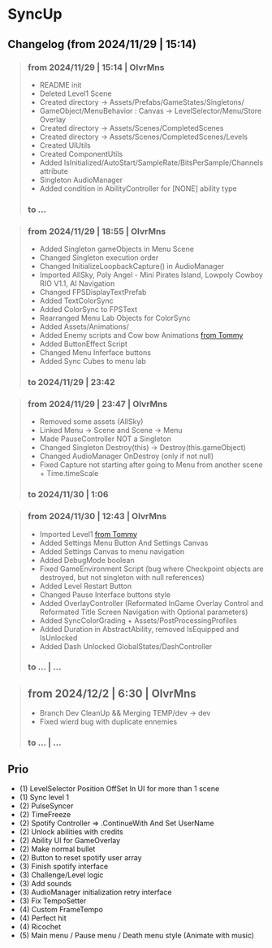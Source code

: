 # SyncUp

## Changelog (from 2024/11/29 | 15:14)

> ### from 2024/11/29 | 15:14 | OlvrMns
> - README init
> - Deleted Level1 Scene
> - Created directory -> Assets/Prefabs/GameStates/Singletons/
> - GameObject/MenuBehavior : Canvas -> LevelSelector/Menu/Store Overlay
> - Created directory -> Assets/Scenes/CompletedScenes
> - Created directory -> Assets/Scenes/CompletedScenes/Levels
> - Created UIUtils
> - Created ComponentUtils
> - Added IsInitialized/AutoStart/SampleRate/BitsPerSample/Channels attribute 
> - Singleton AudioManager 
> - Added condition in AbilityController for [NONE] ability type
> ### to ...

> ### from 2024/11/29 | 18:55 | OlvrMns
> - Added Singleton gameObjects in Menu Scene
> - Changed Singleton execution order 
> - Changed InitializeLoopbackCapture() in AudioManager
> - Imported AllSky, Poly Angel - Mini Pirates Island, Lowpoly Cowboy RIO V1.1, AI Navigation
> - Changed FPSDisplayTextPrefab
> - Added TextColorSync
> - Added ColorSync to FPSText
> - Rearranged Menu Lab Objects for ColorSync
> - Added Assets/Animations/
> - Added Enemy scripts and Cow bow Animations [from Tommy](https://github.com/TommySpag/SyncUp-Level1)
> - Added ButtonEffect Script 
> - Changed Menu Inferface buttons
> - Added Sync Cubes to menu lab
> ### to 2024/11/29 | 23:42

> ### from 2024/11/29 | 23:47 | OlvrMns
> - Removed some assets (AllSky)
> - Linked Menu -> Scene and Scene -> Menu
> - Made PauseController NOT a Singleton
> - Changed Singleton Destroy(this) -> Destroy(this.gameObject)
> - Changed AudioManager OnDestroy (only if not null)
> - Fixed Capture not starting after going to Menu from another scene + Time.timeScale
> ### to 2024/11/30 | 1:06 

> ### from 2024/11/30 | 12:43 | OlvrMns
> - Imported Level1 [from Tommy](https://github.com/TommySpag/SyncUp-Level1)
> - Added Settings Menu Button And Settings Canvas
> - Added Settings Canvas to menu navigation
> - Added DebugMode boolean
> - Fixed GameEnvironment Script (bug where Checkpoint objects are destroyed, but not singleton with null references)
> - Added Level Restart Button
> - Changed Pause Interface buttons style
> - Added OverlayController (Reformated InGame Overlay Control and Reformated Title Screen Navigation with Optional parameters)
> - Added SyncColorGrading + Assets/PostProcessingProfiles
> - Added Duration in AbstractAbility, removed IsEquipped and IsUnlocked
> - Added Dash Unlocked GlobalStates/DashController
> ### to ... | ...

> ## from 2024/12/2 | 6:30 | OlvrMns
> - Branch Dev CleanUp && Merging TEMP/dev -> dev
> - Fixed wierd bug with duplicate ennemies
> ### to ... | ...

## Prio
- (1) LevelSelector Position OffSet In UI for more than 1 scene
- (1) Sync level 1 
- (2) PulseSyncer
- (2) TimeFreeze
- (2) Spotify Controller => .ContinueWith And Set UserName 
- (2) Unlock abilities with credits
- (2) Ability UI for GameOverlay
- (2) Make normal bullet
- (2) Button to reset spotify user array
- (3) Finish spotify interface
- (3) Challenge/Level logic
- (3) Add sounds
- (3) AudioManager initialization retry interface
- (3) Fix TempoSetter
- (4) Custom FrameTempo
- (4) Perfect hit 
- (4) Ricochet
- (5) Main menu / Pause menu / Death menu style (Animate with music)
